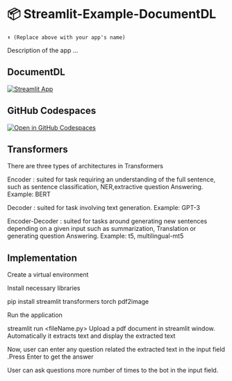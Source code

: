 # 📦 Streamlit-Example-DocumentDL 
```
⬆️ (Replace above with your app's name)
```

Description of the app ...

## DocumentDL

[![Streamlit App](https://static.streamlit.io/badges/streamlit_badge_black_white.svg)](https://app-starter-kit.streamlit.app/)

## GitHub Codespaces

[![Open in GitHub Codespaces](https://github.com/codespaces/badge.svg)](https://codespaces.new/streamlit/app-starter-kit?quickstart=1)

## Transformers

There are three types of architectures in Transformers

Encoder : suited for task requiring an understanding of the full sentence, such as sentence classification, NER,extractive question Answering. Example: BERT

Decoder : suited for task involving text generation. Example: GPT-3

Encoder-Decoder : suited for tasks around generating new sentences depending on a given input such as summarization, Translation or generating question Answering. Example: t5, multilingual-mt5

## Implementation

Create a virtual environment

Install necessary libraries

pip install streamlit transformers torch pdf2image

Run the application

 streamlit run <fileName.py>
Upload a pdf document in streamlit window. Automatically it extracts text and display the extracted text

Now, user can enter any question related the extracted text in the input field .Press Enter to get the answer

User can ask questions more number of times to the bot in the input field.


